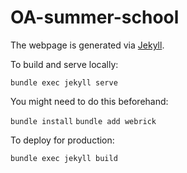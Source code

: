 # OA-summer-school

The webpage is generated via [Jekyll](https://jekyllrb.com/). 

To build and serve locally:

`bundle exec jekyll serve`

You might need to do this beforehand:

`bundle install`
`bundle add webrick`

To deploy for production:

`bundle exec jekyll build`
